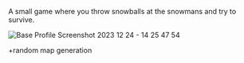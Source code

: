 A small game where you throw snowballs at the snowmans and try to survive.

![Base Profile Screenshot 2023 12 24 - 14 25 47 54](https://github.com/dgstrmn/OpenGL-Game/assets/45100431/3c2cddc5-88fb-4202-8963-b7e58d64b633)

+random map generation
